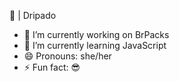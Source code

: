 🥶 | Dripado

- 🔭 I’m currently working on BrPacks
- 🌱 I’m currently learning JavaScript
- 😄 Pronouns: she/her
- ⚡ Fun fact: 😎
